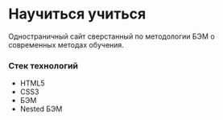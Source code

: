 # Научиться учиться

Одностраничный сайт сверстанный по методологии БЭМ о современных методах обучения.

### Стек технологий
- HTML5
- CSS3
- БЭМ
- Nested БЭМ
